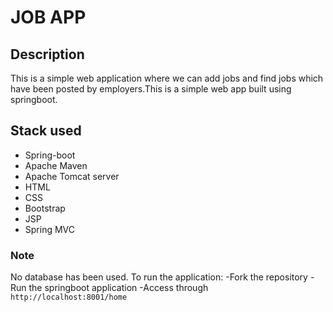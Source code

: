 # JOB APP
## Description
This is a simple web application where we can add jobs and find jobs which have been posted by employers.This is a simple web app built using springboot.
## Stack used 
- Spring-boot
- Apache Maven
- Apache Tomcat server
- HTML
- CSS
- Bootstrap
- JSP
- Spring MVC

### Note
No database has been used.
To run the application:
-Fork the repository 
-Run the springboot application
-Access through ```http://localhost:8001/home```
